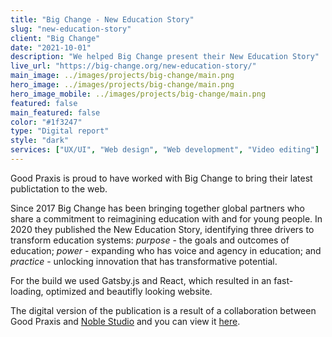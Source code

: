 ```yaml
---
title: "Big Change - New Education Story"
slug: "new-education-story"
client: "Big Change"
date: "2021-10-01"
description: "We helped Big Change present their New Education Story"
live_url: "https://big-change.org/new-education-story/"
main_image: ../images/projects/big-change/main.png
hero_image: ../images/projects/big-change/main.png
hero_image_mobile: ../images/projects/big-change/main.png
featured: false
main_featured: false
color: "#1f3247"
type: "Digital report"
style: "dark"
services: ["UX/UI", "Web design", "Web development", "Video editing"]
---
```

Good Praxis is proud to have worked with Big Change to bring their latest
publictation to the web.

Since 2017 Big Change has been bringing together global partners who share a
commitment to reimagining education with and for young people. In 2020 they
published the New Education Story, identifying three drivers to transform
education systems: *purpose* - the goals and outcomes of education; *power* -
expanding who has voice and agency in education; and *practice* - unlocking
innovation that has transformative potential.

For the build we used Gatsby.js and React, which resulted in an fast-loading,
optimized and beautifly looking website.

The digital version of the publication is a result of a collaboration between
Good Praxis and [Noble Studio](https://www.noble.studio/) and you can view it
[here](https://big-change.org/new-education-story/).
